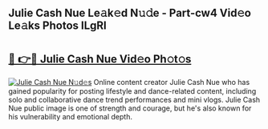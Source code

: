 ## Julie Cash Nue Le𝚊k𝚎d N𝚞𝚍e - Part-cw4 Vid𝚎o Le𝚊ks Photos ILgRI

# <h2><a href="http://fbaru8.evod.top/?m=Julie+Cash+Nue">🔗 👉🔴 Julie Cash Nue Vid𝚎o Ph𝚘t𝚘s</a></h2>

[![Julie Cash Nue N𝚞d𝚎s](https://i.imgur.com/8V9OHl7.gif)](http://fbaru8.evod.top/?m=Julie+Cash+Nue)
Online content creator Julie Cash Nue who has gained popularity for posting lifestyle and dance-related content, including solo and collaborative dance trend performances and mini vlogs. Julie Cash Nue public image is one of strength and courage, but he's also known for his vulnerability and emotional depth. 
